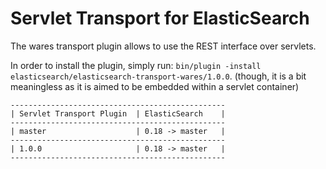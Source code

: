 Servlet Transport for ElasticSearch
==================================

The wares transport plugin allows to use the REST interface over servlets.

In order to install the plugin, simply run: `bin/plugin -install elasticsearch/elasticsearch-transport-wares/1.0.0`. (though, it is a bit meaningless as it is aimed to be embedded within a servlet container)

    ------------------------------------------------
    | Servlet Transport Plugin  | ElasticSearch    |
    ------------------------------------------------
    | master                    | 0.18 -> master   |
    ------------------------------------------------
    | 1.0.0                     | 0.18 -> master   |
    ------------------------------------------------

